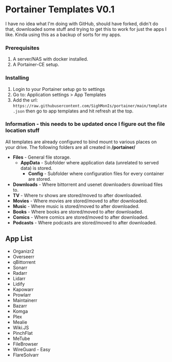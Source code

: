 # Portainer Templates V0.1
I have no idea what I'm doing with GitHub, should have forked, didn't do that, downloaded some stuff and trying to get this to work for just the apps I like. Kinda using this as a backup of sorts for my apps.

### Prerequisites

1. A server/NAS with docker installed.
2. A Portainer-CE setup.

### Installing

1. Login to your Portainer setup go to settings
2. Go to:  Application settings > App Templates
3. Add the url: `https://raw.githubusercontent.com/SighMonIs/portainer/main/template.json` then go to app templates and hit refresh at the top.

### Information - this needs to be updated once I figure out the file location stuff
All templates are already configured to bind mount to various places on your drive. The following folders are all created in **/portainer/**

* **Files** - General file storage.
  * **AppData** - Subfolder where application data (unrelated to served data) is stored.
    * **Config** - Subfolder where configuration files for every container are stored.
* **Downloads** - Where bittorrent and usenet downloaders download files to.
* **TV** - Where tv shows are stored/moved to after downloaded.
* **Movies** - Where movies are stored/moved to after downloaded.
* **Music** - Where music is stored/moved to after downloaded.
* **Books** - Where books are stored/moved to after downloaded.
* **Comics** - Where comics are stored/moved to after downloaded.
* **Podcasts** - Where podcasts are stored/moved to after downloaded.

## App List
- Organizr2
- Overseerr
- qBittorrent
- Sonarr
- Radarr
- Lidarr
- Lidify
- Kapowarr
- Prowlarr
- Maintainerr
- Bazarr
- Komga
- Plex
- Mealie
- Wiki.JS
- PinchFlat
- MeTube
- FileBrowser
- WireGuard - Easy
- FlareSolvarr
